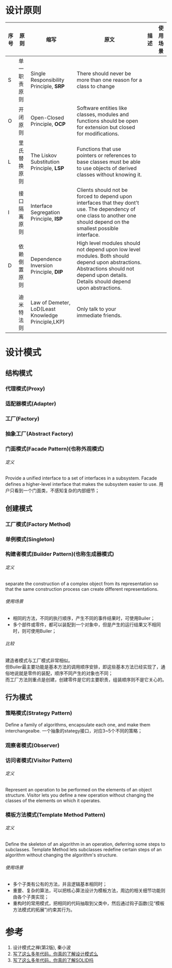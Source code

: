 
# 设计原则

|序号|原则|缩写|原文|描述|使用场景|
|--|--|--|--|--|--|
|S|单一职责原则|Single Responsibility Principle, **SRP**|There should never be more than one reason for a class to change|||
|O|开闭原则|Open-Closed Principle, **OCP**|Software entities like classes, modules and functions should be open for extension but closed for modifications.|||
|L|里氏替换原则|The Liskov Substitution Principle, **LSP**|Functions that use pointers or references to base classes must be able to use objects of derived classes without knowing it.|||
|I|接口隔离原则|Interface Segregation Principle, **ISP**|Clients should not be forced to depend upon interfaces that they dont't use. The dependency of one class to another one should depend on the smallest possible interface.|||
|D|依赖倒置原则|Dependence Inversion Principle, **DIP**|High level modules should not depend upon low level modules. Both should depend upon abstractions. Abstractions should not depend upon details. Details should depend upon abstractions.|||
| |迪米特法则|Law of Demeter, LoD(Least Knowledge Principle,LKP)|Only talk to your immediate friends.|||

# 设计模式

## 结构模式
### 代理模式(Proxy)
### 适配器模式(Adapter)
### 工厂(Factory)
### 抽象工厂(Abstract Factory)

### 门面模式(Facade Pattern)(也称外观模式)
###### 定义
Provide a unified interface to a set of interfaces in a subsystem. Facade defines a higher-level interface that makes the subsystem easier to use.
用户只看到一个门面类，不感知复杂的内部细节；

## 创建模式
### 工厂模式(Factory Method)
### 单例模式(Singleton)
### 构建者模式(Builder Pattern)(也称生成器模式)
###### 定义
separate the construction of a complex object from its representation so that the same construction process can create different representations.
###### 使用场景
- 相同的方法，不同的执行顺序，产生不同的事件结果时，可使用Builer；
- 多个部件或零件，都可以装配到一个对象中，但是产生的运行结果又不相同时，则可使用Builer；
###### 比较
建造者模式与工厂模式非常相似。  
但Builer最主要功能是基本方法的调用顺序安排，即这些基本方法已经实现了，通俗地说就是零件的装配，顺序不同产生的对象也不同；  
而工厂方法则重点是创建，创建零件是它的主要职责，组装顺序则不是它关心的。  

## 行为模式
### 策略模式(Strategy Pattern)
Define a family of algorithms, encapsulate each one, and make them interchangealbe.
一个抽象的stategy接口，对应3~5个不同的策略；

### 观察者模式(Observer)

### 访问者模式(Visitor Pattern)
###### 定义
Represent an operation to be performed on the elements of an object structure. Visitor lets you define a new operation without changing the classes of the elements on which it operates.

### 模板方法模式(Template Method Pattern)
###### 定义
Define the skeleton of an algorithm in an operation, deferring some steps to subclasses. Template Method lets subclasses redefine certain steps of an algorithm without changing the algorithm's structure.
###### 使用场景
- 多个子类有公有的方法，并且逻辑基本相同时；
- 重要、复杂的算法，可以把核心算法设计为模板方法，周边的相关细节功能则由各个子类实现；
- 重构时的常用模式，把相同的代码抽取到父类中，然后通过钩子函数(见“模板方法模式的拓展”)约束其行为。


# 参考
1. 设计模式之禅(第2版), 秦小波 
2. [写了这么多年代码，你真的了解设计模式么](https://insights.thoughtworks.cn/do-you-really-know-design-pattern/)
3. [写了这么多年代码，你真的了解SOLID吗](https://insights.thoughtworks.cn/what-is-solid-principle/)
